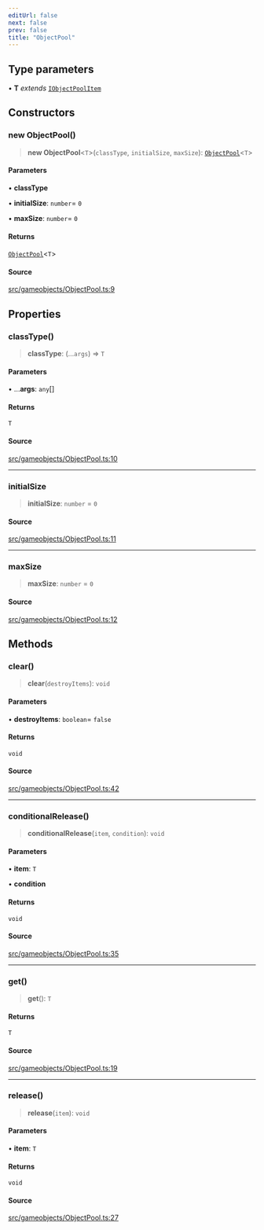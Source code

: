 ```yaml
---
editUrl: false
next: false
prev: false
title: "ObjectPool"
---
```


## Type parameters

• **T** *extends* [`IObjectPoolItem`](/api/interfaces/iobjectpoolitem/)

## Constructors

### new ObjectPool()

> **new ObjectPool**\<`T`\>(`classType`, `initialSize`, `maxSize`): [`ObjectPool`](/api/classes/objectpool/)\<`T`\>

#### Parameters

• **classType**

• **initialSize**: `number`= `0`

• **maxSize**: `number`= `0`

#### Returns

[`ObjectPool`](/api/classes/objectpool/)\<`T`\>

#### Source

[src/gameobjects/ObjectPool.ts:9](https://github.com/relishinc/dill-pixel/blob/543438455c9a47928084300159416186c2aa1095/src/gameobjects/ObjectPool.ts#L9)

## Properties

### classType()

> **classType**: (...`args`) => `T`

#### Parameters

• ...**args**: `any`[]

#### Returns

`T`

#### Source

[src/gameobjects/ObjectPool.ts:10](https://github.com/relishinc/dill-pixel/blob/543438455c9a47928084300159416186c2aa1095/src/gameobjects/ObjectPool.ts#L10)

***

### initialSize

> **initialSize**: `number` = `0`

#### Source

[src/gameobjects/ObjectPool.ts:11](https://github.com/relishinc/dill-pixel/blob/543438455c9a47928084300159416186c2aa1095/src/gameobjects/ObjectPool.ts#L11)

***

### maxSize

> **maxSize**: `number` = `0`

#### Source

[src/gameobjects/ObjectPool.ts:12](https://github.com/relishinc/dill-pixel/blob/543438455c9a47928084300159416186c2aa1095/src/gameobjects/ObjectPool.ts#L12)

## Methods

### clear()

> **clear**(`destroyItems`): `void`

#### Parameters

• **destroyItems**: `boolean`= `false`

#### Returns

`void`

#### Source

[src/gameobjects/ObjectPool.ts:42](https://github.com/relishinc/dill-pixel/blob/543438455c9a47928084300159416186c2aa1095/src/gameobjects/ObjectPool.ts#L42)

***

### conditionalRelease()

> **conditionalRelease**(`item`, `condition`): `void`

#### Parameters

• **item**: `T`

• **condition**

#### Returns

`void`

#### Source

[src/gameobjects/ObjectPool.ts:35](https://github.com/relishinc/dill-pixel/blob/543438455c9a47928084300159416186c2aa1095/src/gameobjects/ObjectPool.ts#L35)

***

### get()

> **get**(): `T`

#### Returns

`T`

#### Source

[src/gameobjects/ObjectPool.ts:19](https://github.com/relishinc/dill-pixel/blob/543438455c9a47928084300159416186c2aa1095/src/gameobjects/ObjectPool.ts#L19)

***

### release()

> **release**(`item`): `void`

#### Parameters

• **item**: `T`

#### Returns

`void`

#### Source

[src/gameobjects/ObjectPool.ts:27](https://github.com/relishinc/dill-pixel/blob/543438455c9a47928084300159416186c2aa1095/src/gameobjects/ObjectPool.ts#L27)
